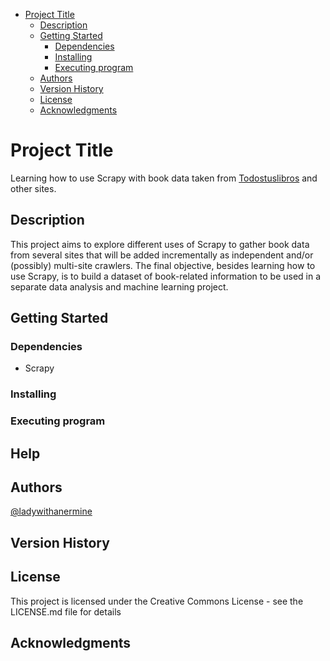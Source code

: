 - [Project Title](#project-title)
  - [Description](#description)
  - [Getting Started](#getting-started)
    - [Dependencies](#dependencies)
    - [Installing](#installing)
    - [Executing program](#executing-program)
  - [Authors](#authors)
  - [Version History](#version-history)
  - [License](#license)
  - [Acknowledgments](#acknowledgments)
# Project Title

Learning how to use Scrapy with book data taken from [Todostuslibros](http://www.todostuslibros.com) and other sites.

## Description

This project aims to explore different uses of Scrapy to gather book data from several sites that will be added incrementally as independent and/or (possibly) multi-site crawlers. The final objective, besides learning how to use Scrapy, is to build a dataset of book-related information to be used in a separate data analysis and machine learning project.

## Getting Started

### Dependencies

* Scrapy

### Installing

<!--* How/where to download your program
* Any modifications needed to be made to files/folders-->

### Executing program

<!--* How to run the program
* Step-by-step bullets
```
code blocks for commands
```-->

## Help

<!--Any advise for common problems or issues.
```
command to run if program contains helper info
```-->

## Authors

[@ladywithanermine](https://github.com/ladywithanermine)

## Version History

<!--* 0.2
    * Various bug fixes and optimizations
    * See [commit change]() or See [release history]()
* 0.1
    * Initial Release-->

## License

This project is licensed under the Creative Commons License - see the LICENSE.md file for details

## Acknowledgments

<!--Inspiration, code snippets, etc.
* [awesome-readme](https://github.com/matiassingers/awesome-readme)
* [PurpleBooth](https://gist.github.com/PurpleBooth/109311bb0361f32d87a2)
* [dbader](https://github.com/dbader/readme-template)
* [zenorocha](https://gist.github.com/zenorocha/4526327)
* [fvcproductions](https://gist.github.com/fvcproductions/1bfc2d4aecb01a834b46)
-->